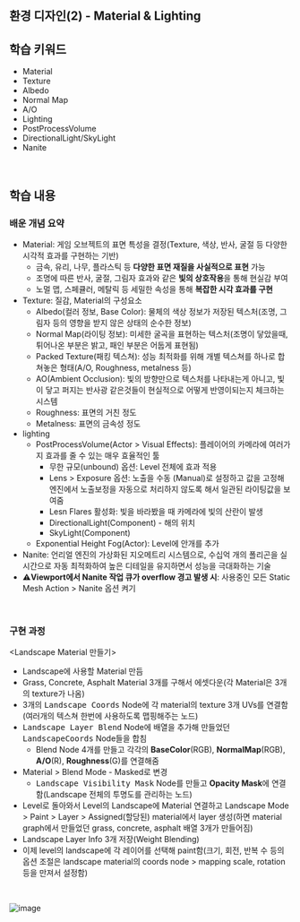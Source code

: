 ## 환경 디자인(2) - Material & Lighting
## 학습 키워드
- Material
- Texture
- Albedo
- Normal Map
- A/O
- Lighting
- PostProcessVolume
- DirectionalLight/SkyLight
- Nanite


<br/>

## 학습 내용
### 배운 개념 요약
- Material: 게임 오브젝트의 표면 특성을 결정(Texture, 색상, 반사, 굴절 등 다양한 시각적 효과를 구현하는 기반)
  - 금속, 유리, 나무, 플라스틱 등 **다양한 표면 재질을 사실적으로 표현** 가능
  - 조명에 따른 반사, 굴절, 그림자 효과와 같은 **빛의 상호작용**을 통해 현실감 부여
  - 노멀 맵, 스페큘러, 메탈릭 등 세밀한 속성을 통해 **복잡한 시각 효과를 구현**
- Texture: 질감, Material의 구성요소
  - Albedo(컬러 정보, Base Color): 물체의 색상 정보가 저장된 텍스처(조명, 그림자 등의 영향을 받지 않은 상태의 순수한 정보)
  - Normal Map(라이팅 정보): 미세한 굴곡을 표현하는 텍스처(조명이 닿았을때, 튀어나온 부분은 밝고, 패인 부분은 어둡게 표현됨)
  - Packed Texture(패킹 텍스쳐): 성능 최적화를 위해 개별 텍스쳐를 하나로 합쳐놓은 형태(A/O, Roughness, metalness 등)
  - AO(Ambient Occlusion): 빛의 방향만으로 텍스처를 나타내는게 아니고, 빛이 닿고 퍼지는 반사광 같은것들이 현실적으로 어떻게 반영이되는지 체크하는 시스템
  - Roughness: 표면의 거친 정도
  - Metalness: 표면의 금속성 정도 
- lighting
  - PostProcessVolume(Actor > Visual Effects): 플레이어의 카메라에 여러가지 효과를 줄 수 있는 매우 효율적인 툴
    - 무한 규모(unbound) 옵션: Level 전체에 효과 적용
    - Lens > Exposure 옵션: 노출을 수동 (Manual)로 설정하고 값을 고정해 엔진에서 노출보정을 자동으로 처리하지 않도록 해서 일관된 라이팅값을 보여줌
    - Lesn Flares 활성화: 빛을 바라봤을 때 카메라에 빛의 산란이 발생
	- DirectionalLight(Component) - 해의 위치
	- SkyLight(Component)
  - Exponential Height Fog(Actor): Level에 안개를 추가
- Nanite: 언리얼 엔진의 가상화된 지오메트리 시스템으로, 수십억 개의 폴리곤을 실시간으로 자동 최적화하여 높은 디테일을 유지하면서 성능을 극대화하는 기술
- ⚠️**Viewport에서 Nanite 작업 큐가 overflow 경고 발생 시**: 사용중인 모든 Static Mesh Action > Nanite 옵션 켜기

<br/>

### 구현 과정
<Landscape Material 만들기>
- Landscape에 사용할 Material 만듬
- Grass, Concrete, Asphalt Material 3개를 구해서 에셋다운(각 Material은 3개의 texture가 나옴)
- 3개의 <tt>Landscape Coords</tt> Node에 각 material의 texture 3개 UVs를 연결함(여러개의 텍스쳐 한번에 사용하도록 맵핑해주는 노드)
- <tt>Landscape Layer Blend</tt> Node에 배열을 추가해 만들었던 <tt>LandscapeCoords</tt> Node들을 합침
  - Blend Node 4개를 만들고 각각의 **BaseColor**(RGB), **NormalMap**(RGB), **A/O**(R), **Roughness**(G)를 연결해줌
- Material > Blend Mode - Masked로 변경
  - <tt>Landscape Visibility Mask</tt> Node를 만들고 **Opacity Mask**에 연결함(Landscape 전체의 투명도를 관리하는 노드)
- Level로 돌아와서 Level의 Landscape에 Material 연결하고 Landscape Mode > Paint > Layer > Assigned(할당된) material에서 layer 생성(하면 material graph에서 만들었던 grass, concrete, asphalt 배열 3개가 만들어짐)
- Landscape Layer Info 3개 저장(Weight Blending)
- 이제 level의 landscape에 각 레이어를 선택해 paint함(크기, 회전, 반복 수 등의 옵션 조절은 landscape material의 coords node > mapping scale, rotation 등을 만져서 설정함)

<br/>

![image](https://github.com/user-attachments/assets/ced79eef-ca1a-458d-9928-b11b57906e62)

<br/>
